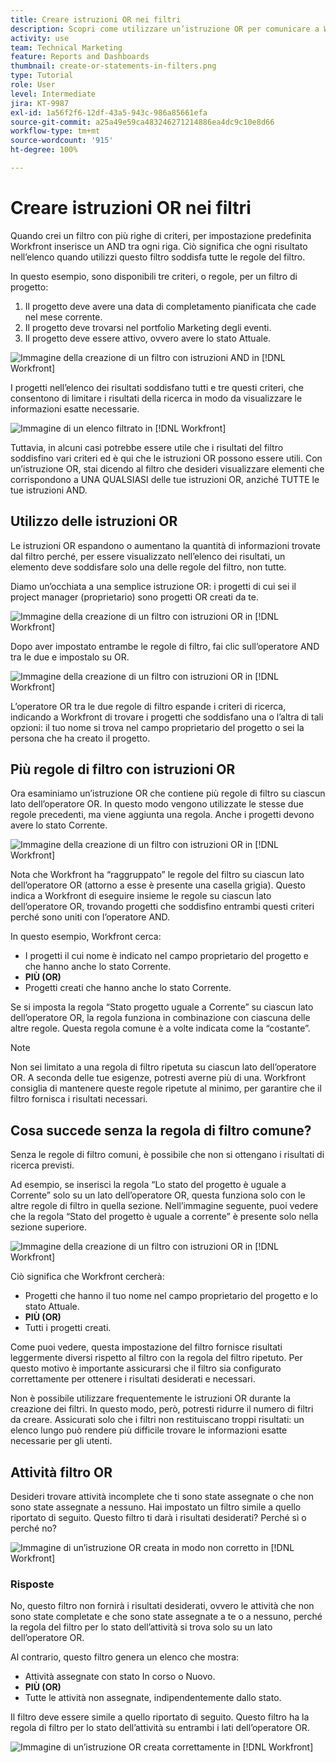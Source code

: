 ```yaml
---
title: Creare istruzioni OR nei filtri
description: Scopri come utilizzare un’istruzione OR per comunicare a Workfront che desideri visualizzare tale OR nel rapporto.
activity: use
team: Technical Marketing
feature: Reports and Dashboards
thumbnail: create-or-statements-in-filters.png
type: Tutorial
role: User
level: Intermediate
jira: KT-9987
exl-id: 1a56f2f6-12df-43a5-943c-986a85661efa
source-git-commit: a25a49e59ca483246271214886ea4dc9c10e8d66
workflow-type: tm+mt
source-wordcount: '915'
ht-degree: 100%

---
```


# Creare istruzioni OR nei filtri

Quando crei un filtro con più righe di criteri, per impostazione predefinita Workfront inserisce un AND tra ogni riga. Ciò significa che ogni risultato nell’elenco quando utilizzi questo filtro soddisfa tutte le regole del filtro.

In questo esempio, sono disponibili tre criteri, o regole, per un filtro di progetto:

1. Il progetto deve avere una data di completamento pianificata che cade nel mese corrente.
1. Il progetto deve trovarsi nel portfolio Marketing degli eventi.
1. Il progetto deve essere attivo, ovvero avere lo stato Attuale.

![Immagine della creazione di un filtro con istruzioni AND in [!DNL Workfront]](assets/or-statement-1.png)

I progetti nell’elenco dei risultati soddisfano tutti e tre questi criteri, che consentono di limitare i risultati della ricerca in modo da visualizzare le informazioni esatte necessarie.

![Immagine di un elenco filtrato in [!DNL Workfront]](assets/or-statement-2.png)

Tuttavia, in alcuni casi potrebbe essere utile che i risultati del filtro soddisfino vari criteri ed è qui che le istruzioni OR possono essere utili. Con un’istruzione OR, stai dicendo al filtro che desideri visualizzare elementi che corrispondono a UNA QUALSIASI delle tue istruzioni OR, anziché TUTTE le tue istruzioni AND.

## Utilizzo delle istruzioni OR

Le istruzioni OR espandono o aumentano la quantità di informazioni trovate dal filtro perché, per essere visualizzato nell’elenco dei risultati, un elemento deve soddisfare solo una delle regole del filtro, non tutte.

Diamo un’occhiata a una semplice istruzione OR: i progetti di cui sei il project manager (proprietario) sono progetti OR creati da te.

![Immagine della creazione di un filtro con istruzioni OR in [!DNL Workfront]](assets/or-statement-3.png)

Dopo aver impostato entrambe le regole di filtro, fai clic sull’operatore AND tra le due e impostalo su OR.

![Immagine della creazione di un filtro con istruzioni OR in [!DNL Workfront]](assets/or-statement-4.png)

L’operatore OR tra le due regole di filtro espande i criteri di ricerca, indicando a Workfront di trovare i progetti che soddisfano una o l’altra di tali opzioni: il tuo nome si trova nel campo proprietario del progetto o sei la persona che ha creato il progetto.

## Più regole di filtro con istruzioni OR

Ora esaminiamo un’istruzione OR che contiene più regole di filtro su ciascun lato dell’operatore OR. In questo modo vengono utilizzate le stesse due regole precedenti, ma viene aggiunta una regola. Anche i progetti devono avere lo stato Corrente.

![Immagine della creazione di un filtro con istruzioni OR in [!DNL Workfront]](assets/or-statement-5.png)

Nota che Workfront ha “raggruppato” le regole del filtro su ciascun lato dell’operatore OR (attorno a esse è presente una casella grigia). Questo indica a Workfront di eseguire insieme le regole su ciascun lato dell’operatore OR, trovando progetti che soddisfino entrambi questi criteri perché sono uniti con l’operatore AND.

In questo esempio, Workfront cerca:

* I progetti il cui nome è indicato nel campo proprietario del progetto e che hanno anche lo stato Corrente.
* **PIÙ (OR)**
* Progetti creati che hanno anche lo stato Corrente.

Se si imposta la regola “Stato progetto uguale a Corrente” su ciascun lato dell’operatore OR, la regola funziona in combinazione con ciascuna delle altre regole. Questa regola comune è a volte indicata come la “costante”.

>[!NOTE]
>
>Non sei limitato a una regola di filtro ripetuta su ciascun lato dell’operatore OR. A seconda delle tue esigenze, potresti averne più di una. Workfront consiglia di mantenere queste regole ripetute al minimo, per garantire che il filtro fornisca i risultati necessari.

## Cosa succede senza la regola di filtro comune?

Senza le regole di filtro comuni, è possibile che non si ottengano i risultati di ricerca previsti.

Ad esempio, se inserisci la regola “Lo stato del progetto è uguale a Corrente” solo su un lato dell’operatore OR, questa funziona solo con le altre regole di filtro in quella sezione. Nell’immagine seguente, puoi vedere che la regola “Stato del progetto è uguale a corrente” è presente solo nella sezione superiore.

![Immagine della creazione di un filtro con istruzioni OR in [!DNL Workfront]](assets/or-statement-6.png)

Ciò significa che Workfront cercherà:

* Progetti che hanno il tuo nome nel campo proprietario del progetto e lo stato Attuale.
* **PIÙ (OR)**
* Tutti i progetti creati.

Come puoi vedere, questa impostazione del filtro fornisce risultati leggermente diversi rispetto al filtro con la regola del filtro ripetuto. Per questo motivo è importante assicurarsi che il filtro sia configurato correttamente per ottenere i risultati desiderati e necessari.

Non è possibile utilizzare frequentemente le istruzioni OR durante la creazione dei filtri. In questo modo, però, potresti ridurre il numero di filtri da creare. Assicurati solo che i filtri non restituiscano troppi risultati: un elenco lungo può rendere più difficile trovare le informazioni esatte necessarie per gli utenti.

## Attività filtro OR

Desideri trovare attività incomplete che ti sono state assegnate o che non sono state assegnate a nessuno. Hai impostato un filtro simile a quello riportato di seguito. Questo filtro ti darà i risultati desiderati? Perché sì o perché no?

![Immagine di un’istruzione OR creata in modo non corretto in [!DNL Workfront]](assets/or-statement-your-turn-1.png)

### Risposte

No, questo filtro non fornirà i risultati desiderati, ovvero le attività che non sono state completate e che sono state assegnate a te o a nessuno, perché la regola del filtro per lo stato dell’attività si trova solo su un lato dell’operatore OR.

Al contrario, questo filtro genera un elenco che mostra:

* Attività assegnate con stato In corso o Nuovo.
* **PIÙ (OR)**
* Tutte le attività non assegnate, indipendentemente dallo stato.

Il filtro deve essere simile a quello riportato di seguito. Questo filtro ha la regola di filtro per lo stato dell’attività su entrambi i lati dell’operatore OR.

![Immagine di un’istruzione OR creata correttamente in [!DNL Workfront]](assets/or-statement-your-turn-2.png)

